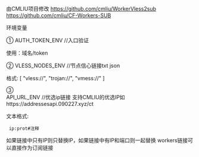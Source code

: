 由CMLIU项目修改
  https://github.com/cmliu/WorkerVless2sub
  https://github.com/cmliu/CF-Workers-SUB
  
  
环境变量

①
AUTH_TOKEN_ENV   //入口验证

  使用：域名/token
  
②
VLESS_NODES_ENV //节点信心链接txt json

   格式:
       [
        "vless://",
        "trojan://",
        "vmess://"
        ]

        
 ③       
API_URL_ENV //优选ip链接 支持CMLIU的优选IP如https://addressesapi.090227.xyz/ct

  文本格式:
  
     ip:prot#注释
如果链接中只有IP则只替换IP，如果链接中有IP和端口则一起替换
workers链接可以直接作为订阅链接



